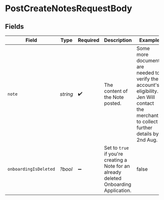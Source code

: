 # PostCreateNotesRequestBody


## Fields

| Field                                                                                                                                    | Type                                                                                                                                     | Required                                                                                                                                 | Description                                                                                                                              | Example                                                                                                                                  |
| ---------------------------------------------------------------------------------------------------------------------------------------- | ---------------------------------------------------------------------------------------------------------------------------------------- | ---------------------------------------------------------------------------------------------------------------------------------------- | ---------------------------------------------------------------------------------------------------------------------------------------- | ---------------------------------------------------------------------------------------------------------------------------------------- |
| `note`                                                                                                                                   | *string*                                                                                                                                 | :heavy_check_mark:                                                                                                                       | The content of the Note posted.                                                                                                          | Some more documents are needed to verify the account's eligibility. Jen Will contact the merchant to collect further details by 2nd Aug. |
| `onboardingIsDeleted`                                                                                                                    | *?bool*                                                                                                                                  | :heavy_minus_sign:                                                                                                                       | Set to `true` if you're creating a Note for an already deleted Onboarding Application.                                                   | false                                                                                                                                    |